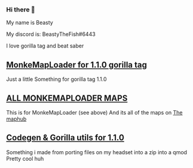 ### Hi there 👋

My name is Beasty

My discord is: BeastyTheFish#6443


I love gorilla tag and beat saber

## [MonkeMapLoader for 1.1.0 gorilla tag](https://github.com/BeastGB/Monkemaploader5)
Just a little Something for gorilla tag 1.1.0

## [ALL MONKEMAPLOADER MAPS](https://github.com/BeastGB/AllMonkeCustomMaps)
This is for MonkeMapLoader (see above) And its all of the maps on [The maphub](https://monkemaphub.com/pages/maps)

## [Codegen & Gorilla utils for 1.1.0](https://github.com/BeastGB/MONKEUTILS-LETSS-GOOO)
Something i made from porting files on my headset into a zip into a qmod Pretty cool huh 


